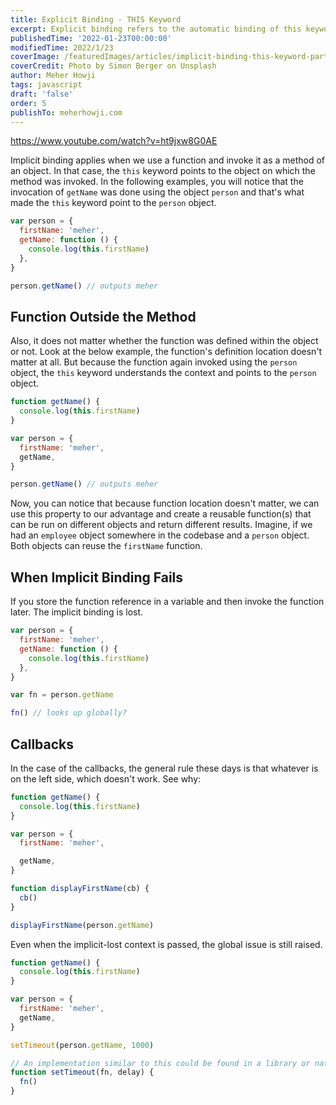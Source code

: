 ```yaml
---
title: Explicit Binding - THIS Keyword
excerpt: Explicit binding refers to the automatic binding of this keyword to the object that it is called from.
publishedTime: '2022-01-23T00:00:00'
modifiedTime: 2022/1/23
coverImage: /featuredImages/articles/implicit-binding-this-keyword-part-3.jpg
coverCredit: Photo by Simon Berger on Unsplash
author: Meher Howji
tags: javascript
draft: 'false'
order: 5
publishTo: meherhowji.com
---
```


https://www.youtube.com/watch?v=ht9jxw8G0AE

Implicit binding applies when we use a function and invoke it as a method of an object. In that
case, the `this` keyword points to the object on which the method was invoked. In the following
examples, you will notice that the invocation of `getName` was done using the object `person` and
that's what made the `this` keyword point to the `person` object.

```js
var person = {
  firstName: 'meher',
  getName: function () {
    console.log(this.firstName)
  },
}

person.getName() // outputs meher
```

## Function Outside the Method

Also, it does not matter whether the function was defined within the object or not. Look at the
below example, the function's definition location doesn't matter at all. But because the function
again invoked using the `person` object, the `this` keyword understands the context and points to
the `person` object.

```js
function getName() {
  console.log(this.firstName)
}

var person = {
  firstName: 'meher',
  getName,
}

person.getName() // outputs meher
```

Now, you can notice that because function location doesn't matter, we can use this property to our
advantage and create a reusable function(s) that can be run on different objects and return
different results. Imagine, if we had an `employee` object somewhere in the codebase and a `person`
object. Both objects can reuse the `firstName` function.

## When Implicit Binding Fails

If you store the function reference in a variable and then invoke the function later. The implicit
binding is lost.

```js
var person = {
  firstName: 'meher',
  getName: function () {
    console.log(this.firstName)
  },
}

var fn = person.getName

fn() // looks up globally?
```

## Callbacks

In the case of the callbacks, the general rule these days is that whatever is on the left side,
which doesn't work. See why:

```js
function getName() {
  console.log(this.firstName)
}

var person = {
  firstName: 'meher',

  getName,
}

function displayFirstName(cb) {
  cb()
}

displayFirstName(person.getName)
```

Even when the implicit-lost context is passed, the global issue is still raised.

```js
function getName() {
  console.log(this.firstName)
}

var person = {
  firstName: 'meher',
  getName,
}

setTimeout(person.getName, 1000)

// An implementation similar to this could be found in a library or native API:
function setTimeout(fn, delay) {
  fn()
}
```
